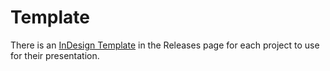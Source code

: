 # Template
There is an [InDesign Template](https://github.com/abstractmachine/head-md-possible-bodies/releases/latest) in the Releases page for each project to use for their presentation.